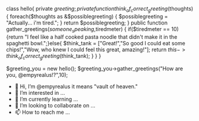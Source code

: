 class hello{
  private $greeting;
  private function think_of_correct_greeting($thoughts)
  {
    foreach($thoughts as &$possiblegreeting)
    {
     $possiblegreeting = "Actually... i'm tired.";
    }
    return $possiblegreeting;
  }
  public function gather_greetings($someone_speaking,$tiredmeter)
  {
    if($tiredmeter == 10){return "I feel like a half cooked pasta noodle that didn't make it in the spaghetti bowl.";}else{
      $think_tank = ["Great!","So good I could eat some chips!","Wow, who knew I could feel this great, amazing!"];
      return $this->think_of_correct_greeting($think_tank);
    }
  }
}

$greeting_you = new hello();
$greeting_you->gather_greetings("How are you, @empyrealus!?",10);



- 👋 Hi, I’m @empyrealus it means "vault of heaven."
- 👀 I’m interested in ...
- 🌱 I’m currently learning ...
- 💞️ I’m looking to collaborate on ...
- 📫 How to reach me ...

<!---
empyrealus/empyrealus is a ✨ special ✨ repository because its `README.md` (this file) appears on your GitHub profile.
You can click the Preview link to take a look at your changes.
--->
